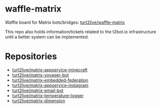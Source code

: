# waffle-matrix

Waffle board for Matrix bots/bridges: [turt2live/waffle-matrix](https://waffle.io/turt2live/waffle-matrix)

This repo also holds information/tickets related to the t2bot.io infrastructure until a better system can be implemented.

# Repositories

* [turt2live/matrix-appservice-minecraft](https://github.com/turt2live/matrix-appservice-minecraft)
* [turt2live/matrix-voyager-bot](https://github.com/turt2live/matrix-voyager-bot)
* [turt2live/matrix-embedded-federation](https://github.com/turt2live/matrix-embedded-federation)
* [turt2live/matrix-appservice-instagram](https://github.com/turt2live/matrix-appservice-instagram)
* [turt2live/matrix-email-bot](https://github.com/turt2live/matrix-email-bot)
* [turt2live/matrix-temperature-logger](https://github.com/turt2live/matrix-temperature-logger)
* [turt2live/matrix-dimension](https://github.com/turt2live/matrix-dimension)
